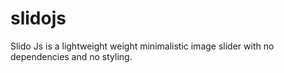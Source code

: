 # slidojs
Slido Js is a lightweight weight minimalistic image slider with no dependencies and no styling. 
